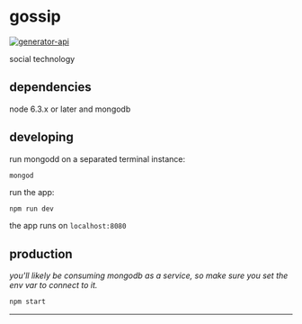 # gossip

[![generator-api](https://img.shields.io/badge/built%20with-generator--api-green.svg)](https://github.com/ndelvalle/generator-api)

social technology



## dependencies

node 6.3.x or later and mongodb

## developing

run mongodd on a separated terminal instance:

```
mongod
```

run the app:

```bash
npm run dev
```

the app runs on `localhost:8080`

## production

_you'll likely be consuming mongodb as a service, so make sure you set the env var to connect to it._

```bash
npm start
```





--------------------------------------------------------------------------------
